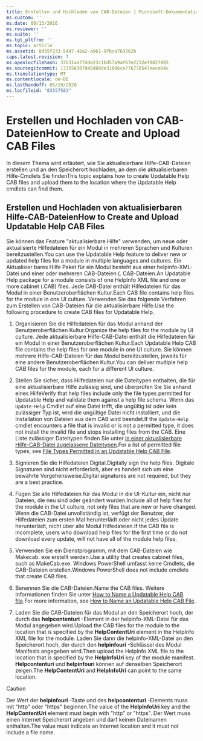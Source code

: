 ```yaml
---
title: Erstellen und Hochladen von CAB-Dateien | Microsoft-Dokumentation
ms.custom: ''
ms.date: 09/13/2016
ms.reviewer: ''
ms.suite: ''
ms.tgt_pltfrm: ''
ms.topic: article
ms.assetid: 8d35f233-5447-48a2-a961-9fbca763262b
caps.latest.revision: 7
ms.openlocfilehash: 37b31aa77dde23c1bd57a9af67e2232ef0827005
ms.sourcegitcommit: 173556307d45d88de31086ce776770547eece64c
ms.translationtype: MT
ms.contentlocale: de-DE
ms.lasthandoff: 05/19/2020
ms.locfileid: "83557583"
---
```

# <a name="how-to-create-and-upload-cab-files"></a><span data-ttu-id="31095-102">Erstellen und Hochladen von CAB-Dateien</span><span class="sxs-lookup"><span data-stu-id="31095-102">How to Create and Upload CAB Files</span></span>

<span data-ttu-id="31095-103">In diesem Thema wird erläutert, wie Sie aktualisierbare Hilfe-CAB-Dateien erstellen und an den Speicherort hochladen, an dem die aktualisierbaren Hilfe-Cmdlets Sie finden</span><span class="sxs-lookup"><span data-stu-id="31095-103">This topic explains how to create Updatable Help CAB files and upload them to the location where the Updatable Help cmdlets can find them.</span></span>

## <a name="how-to-create-and-upload-updatable-help-cab-files"></a><span data-ttu-id="31095-104">Erstellen und Hochladen von aktualisierbaren Hilfe-CAB-Dateien</span><span class="sxs-lookup"><span data-stu-id="31095-104">How to Create and Upload Updatable Help CAB Files</span></span>

<span data-ttu-id="31095-105">Sie können das Feature "aktualisierbare Hilfe" verwenden, um neue oder aktualisierte Hilfedateien für ein Modul in mehreren Sprachen und Kulturen bereitzustellen.</span><span class="sxs-lookup"><span data-stu-id="31095-105">You can use the Updatable Help feature to deliver new or updated help files for a module in multiple languages and cultures.</span></span> <span data-ttu-id="31095-106">Ein Aktualisier bares Hilfe Paket für ein Modul besteht aus einer helpinfo-XML-Datei und einer oder mehreren CAB-Dateien (. CAB-Dateien.</span><span class="sxs-lookup"><span data-stu-id="31095-106">An Updatable Help package for a module consists of one HelpInfo XML file and one or more cabinet (.CAB) files.</span></span> <span data-ttu-id="31095-107">Jede CAB-Datei enthält Hilfedateien für das Modul in einer Benutzeroberflächen Kultur.</span><span class="sxs-lookup"><span data-stu-id="31095-107">Each CAB file contains help files for the module in one UI culture.</span></span> <span data-ttu-id="31095-108">Verwenden Sie das folgende Verfahren zum Erstellen von CAB-Dateien für die aktualisierbare Hilfe.</span><span class="sxs-lookup"><span data-stu-id="31095-108">Use the following procedure to create CAB files for Updatable Help.</span></span>

1. <span data-ttu-id="31095-109">Organisieren Sie die Hilfedateien für das Modul anhand der Benutzeroberflächen Kultur.</span><span class="sxs-lookup"><span data-stu-id="31095-109">Organize the help files for the module by UI culture.</span></span> <span data-ttu-id="31095-110">Jede aktualisierbare Hilfe-CAB-Datei enthält die Hilfedateien für ein Modul in einer Benutzeroberflächen Kultur.</span><span class="sxs-lookup"><span data-stu-id="31095-110">Each Updatable Help CAB file contains the help files for one module in one UI culture.</span></span> <span data-ttu-id="31095-111">Sie können mehrere Hilfe-CAB-Dateien für das Modul bereitzustellen, jeweils für eine andere Benutzeroberflächen Kultur.</span><span class="sxs-lookup"><span data-stu-id="31095-111">You can deliver multiple help CAB files for the module, each for a different UI culture.</span></span>

2. <span data-ttu-id="31095-112">Stellen Sie sicher, dass Hilfedateien nur die Dateitypen enthalten, die für eine aktualisierbare Hilfe zulässig sind, und überprüfen Sie Sie anhand eines Hilfe</span><span class="sxs-lookup"><span data-stu-id="31095-112">Verify that help files include only the file types permitted for Updatable Help and validate them against a help file schema.</span></span> <span data-ttu-id="31095-113">Wenn das `Update-Help` Cmdlet auf eine Datei trifft, die ungültig ist oder kein zulässiger Typ ist, wird die ungültige Datei nicht installiert, und die Installation von Dateien aus dem CAB wird beendet.</span><span class="sxs-lookup"><span data-stu-id="31095-113">If the `Update-Help` cmdlet encounters a file that is invalid or is not a permitted type, it does not install the invalid file and stops installing files from the CAB.</span></span> <span data-ttu-id="31095-114">Eine Liste zulässiger Dateitypen finden Sie unter [in einer aktualisierbare Hilfe-CAB-Datei zugelassene Dateitypen](./file-types-permitted-in-an-updatable-help-cab-file.md).</span><span class="sxs-lookup"><span data-stu-id="31095-114">For a list of permitted file types, see [File Types Permitted in an Updatable Help CAB File](./file-types-permitted-in-an-updatable-help-cab-file.md).</span></span>

3. <span data-ttu-id="31095-115">Signieren Sie die Hilfedateien Digital.</span><span class="sxs-lookup"><span data-stu-id="31095-115">Digitally sign the help files.</span></span> <span data-ttu-id="31095-116">Digitale Signaturen sind nicht erforderlich, aber es handelt sich um eine bewährte Vorgehensweise.</span><span class="sxs-lookup"><span data-stu-id="31095-116">Digital signatures are not required, but they are a best practice.</span></span>

4. <span data-ttu-id="31095-117">Fügen Sie alle Hilfedateien für das Modul in die UI-Kultur ein, nicht nur Dateien, die neu sind oder geändert wurden.</span><span class="sxs-lookup"><span data-stu-id="31095-117">Include all of help files for the module in the UI culture, not only files that are new or have changed.</span></span> <span data-ttu-id="31095-118">Wenn die CAB-Datei unvollständig ist, verfügt der Benutzer, der Hilfedateien zum ersten Mal herunterlädt oder nicht jedes Update herunterlädt, nicht über alle Modul Hilfedateien.</span><span class="sxs-lookup"><span data-stu-id="31095-118">If the CAB file is incomplete, users who download help files for the first time or do not download every update, will not have all of the module help files.</span></span>

5. <span data-ttu-id="31095-119">Verwenden Sie ein Dienstprogramm, mit dem CAB-Dateien wie Makecab. exe erstellt werden.</span><span class="sxs-lookup"><span data-stu-id="31095-119">Use a utility that creates cabinet files, such as MakeCab.exe.</span></span> <span data-ttu-id="31095-120">Windows PowerShell umfasst keine Cmdlets, die CAB-Dateien erstellen.</span><span class="sxs-lookup"><span data-stu-id="31095-120">Windows PowerShell does not include cmdlets that create CAB files.</span></span>

6. <span data-ttu-id="31095-121">Benennen Sie die CAB-Dateien.</span><span class="sxs-lookup"><span data-stu-id="31095-121">Name the CAB files.</span></span> <span data-ttu-id="31095-122">Weitere Informationen finden Sie unter [How to Name a Updatable Help CAB file](./how-to-name-an-updatable-help-cab-file.md).</span><span class="sxs-lookup"><span data-stu-id="31095-122">For more information, see [How to Name an Updatable Help CAB File](./how-to-name-an-updatable-help-cab-file.md).</span></span>

7. <span data-ttu-id="31095-123">Laden Sie die CAB-Dateien für das Modul an den Speicherort hoch, der durch das **helpcontenturi** -Element in der helpinfo-XML-Datei für das Modul angegeben wird.</span><span class="sxs-lookup"><span data-stu-id="31095-123">Upload the CAB files for the module to the location that is specified by the **HelpContentUri** element in the HelpInfo XML file for the module.</span></span> <span data-ttu-id="31095-124">Laden Sie dann die helpinfo-XML-Datei an den Speicherort hoch, der durch den **helpinfouri** -Schlüssel des Modul Manifests angegeben wird.</span><span class="sxs-lookup"><span data-stu-id="31095-124">Then upload the HelpInfo XML file to the location that is specified by the **HelpInfoUri** key of the module manifest.</span></span> <span data-ttu-id="31095-125">**Helpcontenturi** und **helpinfouri** können auf denselben Speicherort zeigen.</span><span class="sxs-lookup"><span data-stu-id="31095-125">The **HelpContentUri** and **HelpInfoUri** can point to the same location.</span></span>

> [!CAUTION]
> <span data-ttu-id="31095-126">Der Wert der **helpinfouri** -Taste und des **helpcontenturi** -Elements muss mit "http" oder "https" beginnen.</span><span class="sxs-lookup"><span data-stu-id="31095-126">The value of the **HelpInfoUri** key and the **HelpContentUri** element must begin with "http" or "https".</span></span> <span data-ttu-id="31095-127">Der Wert muss einen Internet Speicherort angeben und darf keinen Dateinamen enthalten.</span><span class="sxs-lookup"><span data-stu-id="31095-127">The value must indicate an Internet location and it must not include a file name.</span></span>
